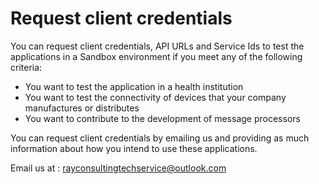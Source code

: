 # Request client credentials

You can request client credentials, API URLs and Service Ids to test the applications in a Sandbox environment if you meet any of the following criteria:

* You want to test the application in a health institution
* You want to test the connectivity of devices that your company manufactures or distributes
* You want to contribute to the development of message processors

You can request client credentials by emailing us and providing as much information about how you intend to use these applications.

Email us at : rayconsultingtechservice@outlook.com





